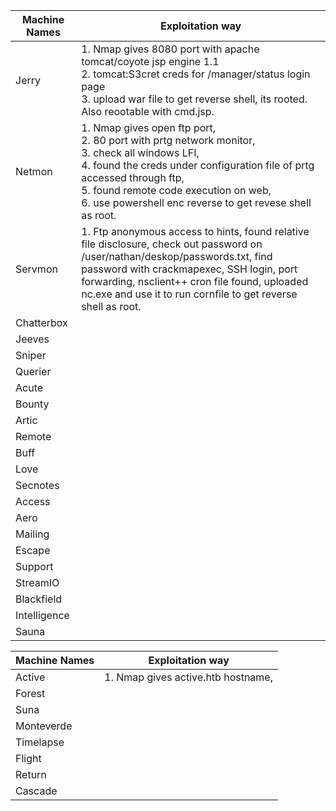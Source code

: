 

| Machine Names | Exploitation way                                                                                                                                                                                                                                                                              |
| ------------- | --------------------------------------------------------------------------------------------------------------------------------------------------------------------------------------------------------------------------------------------------------------------------------------------- |
| Jerry         | 1. Nmap gives 8080 port with apache tomcat/coyote jsp engine 1.1<br>2. tomcat:S3cret creds for /manager/status login page<br>3. upload war file to get reverse shell, its rooted. Also reootable with cmd.jsp.                                                                                |
| Netmon        | 1. Nmap gives open ftp port, <br>2. 80 port with prtg network monitor, <br>3. check all windows LFI, <br>4. found the creds under configuration file of prtg accessed through ftp, <br>5. found remote code execution on web, <br>6. use powershell enc reverse to get revese shell as root.  |
| Servmon       | 1. Ftp anonymous access to hints, found relative file disclosure, check out password on /user/nathan/deskop/passwords.txt, find password with crackmapexec, SSH login, port forwarding, nsclient++ cron file found, uploaded nc.exe and use it to run cornfile to get reverse shell as root.  |
| Chatterbox    |                                                                                                                                                                                                                                                                                               |
| Jeeves        |                                                                                                                                                                                                                                                                                               |
| Sniper        |                                                                                                                                                                                                                                                                                               |
| Querier       |                                                                                                                                                                                                                                                                                               |
| Acute         |                                                                                                                                                                                                                                                                                               |
| Bounty        |                                                                                                                                                                                                                                                                                               |
| Artic         |                                                                                                                                                                                                                                                                                               |
| Remote        |                                                                                                                                                                                                                                                                                               |
| Buff          |                                                                                                                                                                                                                                                                                               |
| Love          |                                                                                                                                                                                                                                                                                               |
| Secnotes      |                                                                                                                                                                                                                                                                                               |
| Access        |                                                                                                                                                                                                                                                                                               |
| Aero          |                                                                                                                                                                                                                                                                                               |
| Mailing       |                                                                                                                                                                                                                                                                                               |
| Escape        |                                                                                                                                                                                                                                                                                               |
| Support       |                                                                                                                                                                                                                                                                                               |
| StreamIO      |                                                                                                                                                                                                                                                                                               |
| Blackfield    |                                                                                                                                                                                                                                                                                               |
| Intelligence  |                                                                                                                                                                                                                                                                                               |
| Sauna         |                                                                                                                                                                                                                                                                                               |



| Machine Names | Exploitation way                    |
| ------------- | ----------------------------------- |
| Active        | 1. Nmap gives active.htb hostname,  |
| Forest        |                                     |
| Suna          |                                     |
| Monteverde    |                                     |
| Timelapse     |                                     |
| Flight        |                                     |
| Return        |                                     |
| Cascade       |                                     |
